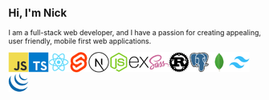 ## Hi, I'm Nick 

I am a full-stack web developer, and I have a passion for creating appealing, user friendly, mobile first web applications.

<img src="https://github.com/devicons/devicon/blob/master/icons/javascript/javascript-original.svg" width="40px" align="left" title="Javascript">
<img src="https://github.com/devicons/devicon/blob/master/icons/typescript/typescript-original.svg" width="40px" align="left" title="Typescript">
<img src="https://github.com/devicons/devicon/blob/master/icons/react/react-original.svg" width="40px" align="left" title="React">
<img src="https://github.com/devicons/devicon/blob/master/icons/svelte/svelte-original.svg" width="40px" align="left" title="Svelte">
<img src="https://github.com/devicons/devicon/blob/master/icons/nextjs/nextjs-line.svg" width="40px" align="left" title="Next JS">
<img src="https://github.com/devicons/devicon/blob/master/icons/nodejs/nodejs-original.svg" width="40px" align="left" title="Node JS">
<img src="https://github.com/devicons/devicon/blob/master/icons/express/express-original.svg" width="40px" align="left" title="Express">
<img src="https://github.com/devicons/devicon/blob/master/icons/sass/sass-original.svg" width="40px" align="left" title="Sass">
<img src="https://github.com/devicons/devicon/blob/master/icons/rust/rust-plain.svg" width="40px" align="left" title="Rust">
<img src="https://github.com/devicons/devicon/blob/master/icons/postgresql/postgresql-original.svg" width="40px" align="left" title="Postgres">
<img src="https://github.com/devicons/devicon/blob/master/icons/mongodb/mongodb-original.svg" width="40px" align="left" title="Mongo DB">
<img src="https://github.com/devicons/devicon/blob/master/icons/tailwindcss/tailwindcss-plain.svg" width="40px" align="left" title="Tailwind CSS">
<img src="https://github.com/devicons/devicon/blob/master/icons/jquery/jquery-original.svg" width="40px" align="left" title="jQuery">

